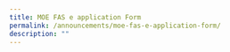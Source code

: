 ```yaml
---
title: MOE FAS e application Form
permalink: /announcements/moe-fas-e-application-form/
description: ""
---
```

